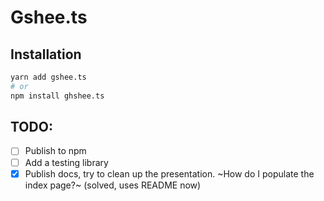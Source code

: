 # Gshee.ts

## Installation

```bash
yarn add gshee.ts
# or
npm install ghshee.ts
```

## TODO:

- [ ] Publish to npm
- [ ] Add a testing library
- [x] Publish docs, try to clean up the presentation. ~How do I populate the index page?~ (solved, uses README now)
